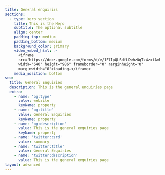 ```yaml
---
title: General enquiries
sections:
  - type: hero_section
    title: This is the Hero
    subtitle: The optional subtitle
    align: center
    padding_top: medium
    padding_bottom: medium
    background_color: primary
    video_embed_html: >-
      <iframe
      src="https://docs.google.com/forms/d/e/1FAIpQLSdfLDwhzBqTz4zxtAmP4WZWPLaWn_Vdt1uEK1KHGXBo2etL3w/viewform?embedded=true"
      width="640" height="986" frameborder="0" marginheight="0"
      marginwidth="0">Loading…</iframe>
    media_position: bottom
seo:
  title: General Enquiries
  description: This is the general enquiries page
  extra:
    - name: 'og:type'
      value: website
      keyName: property
    - name: 'og:title'
      value: General Enquiries
      keyName: property
    - name: 'og:description'
      value: This is the general enquiries page
      keyName: property
    - name: 'twitter:card'
      value: summary
    - name: 'twitter:title'
      value: General Enquiries
    - name: 'twitter:description'
      value: This is the general enquiries page
layout: advanced
---
```

